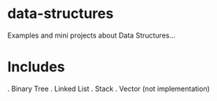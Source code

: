 # data-structures
Examples and mini projects about Data Structures...

# Includes
  . Binary Tree
  . Linked List
  . Stack
  . Vector (not implementation)
